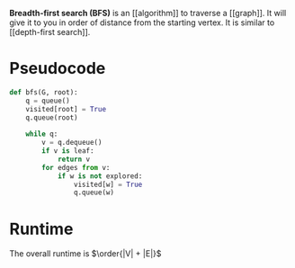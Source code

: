 **Breadth-first search (BFS)** is an [[algorithm]] to traverse a [[graph]]. It will give it to you in order of distance from the starting vertex. It is similar to [[depth-first search]].

# Pseudocode

```python
def bfs(G, root):
    q = queue()
    visited[root] = True
    q.queue(root)
    
    while q:
        v = q.dequeue()
        if v is leaf:
            return v
        for edges from v:
            if w is not explored:
                visited[w] = True
                q.queue(w)
```

# Runtime

The overall runtime is $\order{|V| + |E|}$